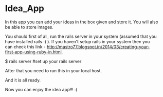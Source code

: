 Idea_App
========

In this app you can add your ideas in the box given and store it. You will also be able to store images.

You should first of all, run the rails server in your system (assumed that you have installed rails :) ). If you haven't setup rails in your system then you can check this link - http://mastro77.blogspot.in/2014/03/creating-your-first-app-using-ruby-in.html.

$ rails server  #set up your rails server

After that you need to run this in your local host.

And it is all ready.

Now you can enjoy the idea app!!! :)

